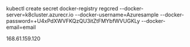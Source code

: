 

kubectl create secret docker-registry regcred --docker-server=k8cluster.azurecr.io --docker-username=Azuresample --docker-password=+U4xPdXWVFKQzQU3itZtFMYbfWVUGKLy --docker-email=email


168.61.159.120

